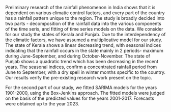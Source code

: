 Preliminary research of the rainfall phenomenon in India shows that it is dependent on various climatic control factors, and every part of the country has a rainfall pattern unique to the region. The study is broadly decided into two parts - decomposition of the rainfall data into the various components of the time seris, and fitting of time series models on the data. We consider for our study the states of Kerala and Punjab. Due to the interdependency of the climatic factors, we have assumed a multiplicative model for our study. The state of Kerala shows a linear decreasing trend, with seasonal indices indicating that the rainfall occurs in the state mainly in 2 periods- maximum during June-September, and during October-November. The state of Punjab shows a quadratic trend which has been decreasing in the recent years. The seasonal indices, confirm a concentrated rainfall period from June to September, with a dry spell in winter months specific to the country. Our results verify the pre-existing research work present on the topic.

For the second part of our study, we fitted SARIMA models for the years 1901-2000, using the Box-Jenkins approach. The fitted models were judged on the basis of the predicted values for the years 2001-2017. Forecasts were obtained up to the year 2023.
